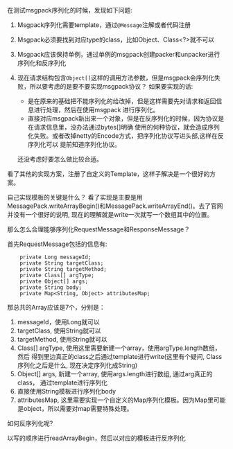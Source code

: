 在测试msgpack序列化的时候，发现如下问题:

1. Msgpack序列化需要template，通过`@Message`注解或者代码注册
2. Msgpack必须要找到对应type的class，比如Object、Class<?>就不可以
3. Msgpack应该保持单例，通过单例的msgpack创建packer和unpacker进行序列化和反序列化
4. 现在请求结构包含`Object[]`这样的调用方法参数，但是msgpack会序列化失败，所以要考虑的是要不要实现msgpack协议？
    如果要实现的话:
    * 是在原来的基础把不能序列化的给改掉，但是这样需要先对请求和返回信息进行处理，然后在使用msgpack
    进行序列化。
    * 直接对应msgpack新出来一个对象，但是在反序列化的时候，因为协议是在请求信息里，没办法通过bytes[]明确
    使用的何种协议，就会造成序列化失败。或者改掉netty的Encode方式，把序列化协议写进头部,这样在反序列化可以
    提前知道序列化协议。
    
   还没考虑好要怎么做比较合适。

看了其他的实现方案，注册了自定义的Template，这样子解决是一个很好的方案。


自己实现模板的关键是什么？ 看了实现是主要是用MessagePack.writeArrayBegin()和MessagePack.writeArrayEnd()。去了官网并没有一个很好的说明,
现在的理解就是write一次就写一个数组其中的位置。

那么怎么合理能够序列化RequestMessage和ResponseMessage？
 
首先RequestMessage包括的信息有:

```
    private Long messageId;
    private String targetClass;
    private String targetMethod;
    private Class[] argType;
    private Object[] args;
    private String body;
    private Map<String, Object> attributesMap;
```

那总共的Array应该是7个，分别是：

1. messageId，使用Long就可以
2. targetClass, 使用String就可以
3. targetMethod, 使用String就可以
4. Class[] argType, 使用这里需要新建一个array，使用argType.length数组，然后
    得到里边真正的class之后通过template进行write(这里有个疑问, Class序列化之后是什么, 现在决定序列化成String)
5. Object[] args, 新建一个array, 使用args.length进行数组, 通过arg真正的class，
    通过template进行序列化
6. 直接使用String模板进行序列化body
7. attributesMap, 这里需要实现一个自定义的Map序列化模板。因为Map里可能是object，所以需要对map需要特殊处理。


如何反序列化呢?

以写的顺序进行readArrayBegin，然后以对应的模板进行反序列化


